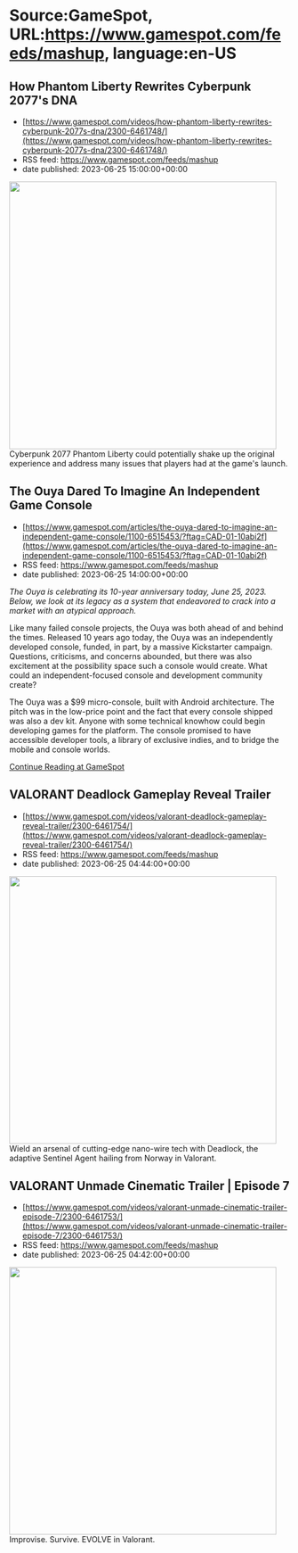# Source:GameSpot, URL:https://www.gamespot.com/feeds/mashup, language:en-US

## How Phantom Liberty Rewrites Cyberpunk 2077's DNA
 - [https://www.gamespot.com/videos/how-phantom-liberty-rewrites-cyberpunk-2077s-dna/2300-6461748/](https://www.gamespot.com/videos/how-phantom-liberty-rewrites-cyberpunk-2077s-dna/2300-6461748/)
 - RSS feed: https://www.gamespot.com/feeds/mashup
 - date published: 2023-06-25 15:00:00+00:00

<img height="480" src="https://www.gamespot.com/a/uploads/square_medium/1574/15746725/4157094-cyber_0.jpg" width="480" /> Cyberpunk 2077 Phantom Liberty could potentially shake up the original experience and address many issues that players had at the game's launch.

## The Ouya Dared To Imagine An Independent Game Console
 - [https://www.gamespot.com/articles/the-ouya-dared-to-imagine-an-independent-game-console/1100-6515453/?ftag=CAD-01-10abi2f](https://www.gamespot.com/articles/the-ouya-dared-to-imagine-an-independent-game-console/1100-6515453/?ftag=CAD-01-10abi2f)
 - RSS feed: https://www.gamespot.com/feeds/mashup
 - date published: 2023-06-25 14:00:00+00:00

<p dir="ltr"><em>The Ouya is celebrating its 10-year anniversary today, June 25, 2023. Below, we look at its legacy as a system that endeavored to crack into a market with an atypical approach.</em></p><p dir="ltr">Like many failed console projects, the Ouya was both ahead of and behind the times. Released 10 years ago today, the Ouya was an independently developed console, funded, in part, by a massive Kickstarter campaign. Questions, criticisms, and concerns abounded, but there was also excitement at the possibility space such a console would create. What could an independent-focused console and development community create?</p><p dir="ltr">The Ouya was a $99 micro-console, built with Android architecture. The pitch was in the low-price point and the fact that every console shipped was also a dev kit. Anyone with some technical knowhow could begin developing games for the platform. The console promised to have accessible developer tools, a library of exclusive indies, and to bridge the mobile and console worlds.</p><a href="https://www.gamespot.com/articles/the-ouya-dared-to-imagine-an-independent-game-console/1100-6515453/?ftag=CAD-01-10abi2f/">Continue Reading at GameSpot</a>

## VALORANT Deadlock Gameplay Reveal Trailer
 - [https://www.gamespot.com/videos/valorant-deadlock-gameplay-reveal-trailer/2300-6461754/](https://www.gamespot.com/videos/valorant-deadlock-gameplay-reveal-trailer/2300-6461754/)
 - RSS feed: https://www.gamespot.com/feeds/mashup
 - date published: 2023-06-25 04:44:00+00:00

<img height="480" src="https://www.gamespot.com/a/uploads/square_medium/1352/13527689/4157485-deadlockofficialgameplayreveal__valorant.mp4.00_00_48_08.still002.jpg" width="480" /> Wield an arsenal of cutting-edge nano-wire tech with Deadlock, the adaptive Sentinel Agent hailing from Norway in Valorant.

## VALORANT Unmade Cinematic Trailer | Episode 7
 - [https://www.gamespot.com/videos/valorant-unmade-cinematic-trailer-episode-7/2300-6461753/](https://www.gamespot.com/videos/valorant-unmade-cinematic-trailer-episode-7/2300-6461753/)
 - RSS feed: https://www.gamespot.com/feeds/mashup
 - date published: 2023-06-25 04:42:00+00:00

<img height="480" src="https://www.gamespot.com/a/uploads/square_medium/1352/13527689/4157484-valorant_cinem.jpg" width="480" /> Improvise. Survive. EVOLVE in Valorant.

